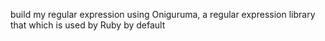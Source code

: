 build my regular expression using Oniguruma, a regular expression library that which is used by Ruby by default
